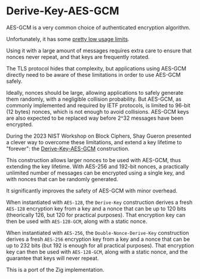 # Derive-Key-AES-GCM

AES-GCM is a very common choice of authenticated encryption algorithm.

Unfortunately, it has some [pretty low usage limits](https://datatracker.ietf.org/doc/draft-irtf-cfrg-aead-limits/).

Using it with a large amount of messages requires extra care to ensure that nonces never repeat, and that keys are frequently rotated.

The TLS protocol hides that complexity, but applications using AES-GCM directly need to be aware of these limitations in order to use AES-GCM safely.

Ideally, nonces should be large, allowing applications to safely generate them randomly, with a negligible collision probability. But AES-GCM, as commonly implemented and required by IETF protocols, is limited to 96-bit (12 bytes) nonces, which is not enough to avoid collisions. AES-GCM keys are also expected to be replaced way before 2^32 messages have been encrypted.

During the 2023 NIST Workshop on Block Ciphers, Shay Gueron presented a clever way to overcome these limitations, and extend a key lifetime to "forever": the [Derive-Key-AES-GCM](https://csrc.nist.gov/csrc/media/Presentations/2023/constructions-based-on-the-aes-round/images-media/sess-5-gueron-bcm-workshop-2023.pdf) construction.

This construction allows larger nonces to be used with AES-GCM, thus extending the key lifetime. With AES-256 and 192-bit nonces, a practically unlimited number of messages can be encrypted using a single key, and with nonces that can be randomly generated.

It significantly improves the safety of AES-GCM with minor overhead.

When instantiated with `AES-128`, the `Derive-Key` construction derives a fresh `AES-128` encryption key from a key and a nonce that can be up to 120 bits (theorically 126, but 120 for practical purposes). That encryption key can then be used with `AES-128-GCM`, along with a static nonce.

When instantiated with `AES-256`, the `Double-Nonce-Derive-Key` construction derives a fresh `AES-256` encryption key from a key and a nonce that can be up to 232 bits (but 192 is enough for all practical purposes). That encryption key can then be used with `AES-128-GCM`, along with a static nonce, and the guarantee that keys will never repeat.

This is a port of the Zig implementation.
